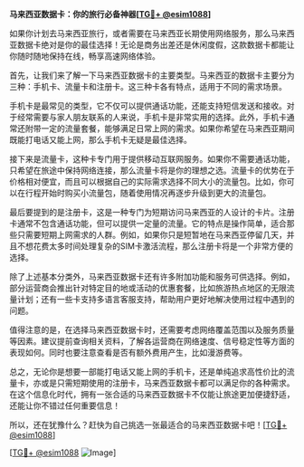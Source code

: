 **马来西亚数据卡：你的旅行必备神器[[TG💪+ @esim1088](https://t.me/s/esim1088)]**

如果你计划去马来西亚旅行，或者需要在马来西亚长期使用网络服务，那么马来西亚数据卡绝对是你的最佳选择！无论是商务出差还是休闲度假，这款数据卡都能让你随时随地保持在线，畅享高速网络体验。

首先，让我们来了解一下马来西亚数据卡的主要类型。马来西亚的数据卡主要分为三种：手机卡、流量卡和注册卡。这三种卡各有特点，适用于不同的需求场景。

手机卡是最常见的类型，它不仅可以提供通话功能，还能支持短信发送和接收。对于经常需要与家人朋友联系的人来说，手机卡是非常实用的选择。此外，手机卡通常还附带一定的流量套餐，能够满足日常上网的需求。如果你希望在马来西亚期间既能打电话又能上网，那么手机卡无疑是最佳选择。

接下来是流量卡，这种卡专门用于提供移动互联网服务。如果你不需要通话功能，只希望在旅途中保持网络连接，那么流量卡将是你的理想之选。流量卡的优势在于价格相对便宜，而且可以根据自己的实际需求选择不同大小的流量包。比如，你可以在行程开始时购买小流量包，随着使用情况再逐步升级到更大的流量包。

最后要提到的是注册卡，这是一种专门为短期访问马来西亚的人设计的卡片。注册卡通常不包含通话功能，但可以提供一定量的流量。它的特点是操作简单，适合那些只需要短期上网需求的人群。例如，如果你只是短暂地在马来西亚停留几天，并且不想花费太多时间处理复杂的SIM卡激活流程，那么注册卡将是一个非常方便的选择。

除了上述基本分类外，马来西亚数据卡还有许多附加功能和服务可供选择。例如，部分运营商会推出针对特定目的地或活动的优惠套餐，比如旅游热点地区的无限流量计划；还有一些卡支持多语言客服支持，帮助用户更好地解决使用过程中遇到的问题。

值得注意的是，在选择马来西亚数据卡时，还需要考虑网络覆盖范围以及服务质量等因素。建议提前查询相关资料，了解各运营商在网络速度、信号稳定性等方面的表现如何。同时也要注意查看是否有额外费用产生，比如漫游费等。

总之，无论你是想要一部能打电话又能上网的手机卡，还是单纯追求高性价比的流量卡，亦或是只需短期使用的注册卡，马来西亚数据卡都可以满足你的各种需求。在这个信息化时代，拥有一张合适的马来西亚数据卡不仅能让旅途更加便捷舒适，还能让你不错过任何重要信息！

所以，还在犹豫什么？赶快为自己挑选一张最适合的马来西亚数据卡吧！[[TG💪+ @esim1088](https://t.me/s/esim1088)]

[[TG💪+ @esim1088](https://t.me/s/esim1088) ![Image](https://i.postimg.cc/4NQfJmqS/Snipaste-2025-05-13-00-14-12.png)]